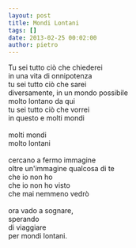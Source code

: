 ```yaml
---
layout: post
title: Mondi Lontani
tags: []
date: 2013-02-25 00:02:00
author: pietro
---
```

Tu sei tutto ciò che chiederei<br/>in una vita di onnipotenza<br/>tu sei tutto ciò che sarei<br/>diversamente, in un mondo possibile<br/>molto lontano da qui<br/>tu sei tutto ciò che vorrei<br/>in questo e molti mondi<br/><br/>molti mondi<br/>molto lontani<br/><br/>cercano a fermo immagine<br/>oltre un'immagine qualcosa di te<br/>che io non ho<br/>che io non ho visto<br/>che mai nemmeno vedrò<br/><br/>ora vado a sognare,<br/>sperando<br/>di viaggiare<br/>per mondi lontani.
